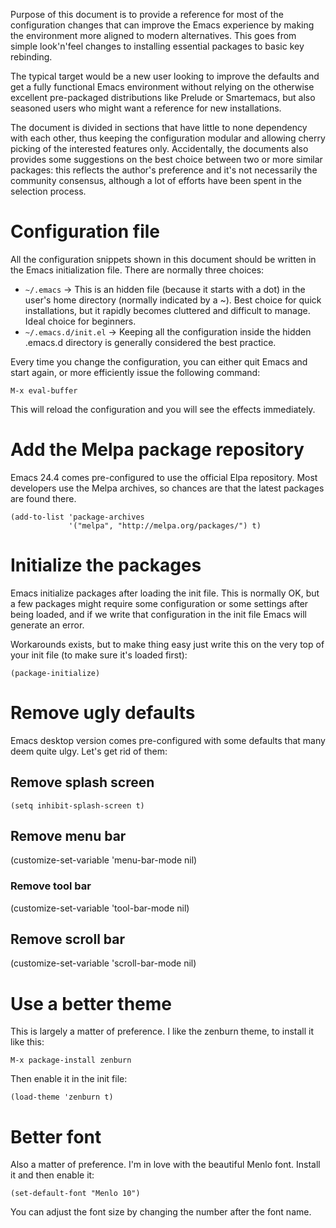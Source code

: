 Purpose of this document is to provide a reference for most of the
configuration changes that can improve the Emacs experience by making
the environment more aligned to modern alternatives. This goes from
simple look'n'feel changes to installing essential packages to basic
key rebinding.

The typical target would be a new user looking to improve the defaults
and get a fully functional Emacs environment without relying on the
otherwise excellent pre-packaged distributions like Prelude or
Smartemacs, but also seasoned users who might want a reference for new
installations.

The document is divided in sections that have little to none
dependency with each other, thus keeping the configuration modular and
allowing cherry picking of the interested features only. Accidentally,
the documents also provides some suggestions on the best choice
between two or more similar packages: this reflects the author's
preference and it's not necessarily the community consensus, although
a lot of efforts have been spent in the selection process.

# Configuration file

All the configuration snippets shown in this document should be written in the Emacs
initialization file. There are normally three choices:

* `~/.emacs` -> This is an hidden file (because it starts with a dot) in
the user's home directory (normally indicated by a ~). Best choice for
quick installations, but it rapidly becomes cluttered and difficult to
manage. Ideal choice for beginners.
* `~/.emacs.d/init.el` -> Keeping all the configuration inside the
hidden .emacs.d directory is generally considered the best practice.

Every time you change the configuration, you can either quit Emacs and
start again, or more efficiently issue the following command:

```
M-x eval-buffer
```

This will reload the configuration and you will see the effects
immediately.

# Add the Melpa package repository

Emacs 24.4 comes pre-configured to use the official Elpa
repository. Most developers use the Melpa archives, so chances are
that the latest packages are found there.

```elisp
(add-to-list 'package-archives
             '("melpa", "http://melpa.org/packages/") t)
```

# Initialize the packages

Emacs initialize packages after loading the init file. This is
normally OK, but a few packages might require some configuration or
some settings after being loaded, and if we write that configuration
in the init file Emacs will generate an error.

Workarounds exists, but to make thing easy just write this on the very
top of your init file (to make sure it's loaded first):

```elist
(package-initialize)
```

# Remove ugly defaults

Emacs desktop version comes pre-configured with some defaults that
many deem quite ulgy. Let's get rid of them:

## Remove splash screen

```elisp
(setq inhibit-splash-screen t)
```

## Remove menu bar

(customize-set-variable 'menu-bar-mode nil)

### Remove tool bar

(customize-set-variable 'tool-bar-mode nil)

## Remove scroll bar

(customize-set-variable 'scroll-bar-mode nil)

# Use a better theme

This is largely a matter of preference. I like the zenburn theme, to
install it like this:

```
M-x package-install zenburn
```

Then enable it in the init file:

```elisp
(load-theme 'zenburn t)
```

# Better font

Also a matter of preference. I'm in love with the beautiful Menlo
font. Install it and then enable it:

```elisp
(set-default-font "Menlo 10")
```

You can adjust the font size by changing the number after the font
name.


